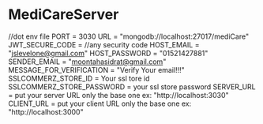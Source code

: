 # MediCareServer

//dot env file
PORT = 3030
URL = "mongodb://localhost:27017/mediCare"
JWT_SECURE_CODE = //any security code
HOST_EMAIL = "jslevelone@gmail.com"
HOST_PASSWORD = "01521427881"
SENDER_EMAIL = "moontahasidrat@gmail.com"
MESSAGE_FOR_VERIFICATION = "Verify Your email!!!"
SSLCOMMERZ_STORE_ID = Your ssl tore id
SSLCOMMERZ_STORE_PASSWORD = your ssl store password
SERVER_URL = put your server URL only the base one ex: "http://localhost:3030"
CLIENT_URL = put your client URL only the base one ex: "http://localhost:3000"
